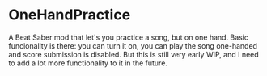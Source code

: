 # OneHandPractice
A Beat Saber mod that let's you practice a song, but on one hand.
Basic funcionality is there: you can turn it on, you can play the song one-handed and score submission is disabled.
But this is still very early WIP, and I need to add a lot more functionality to it in the future.

